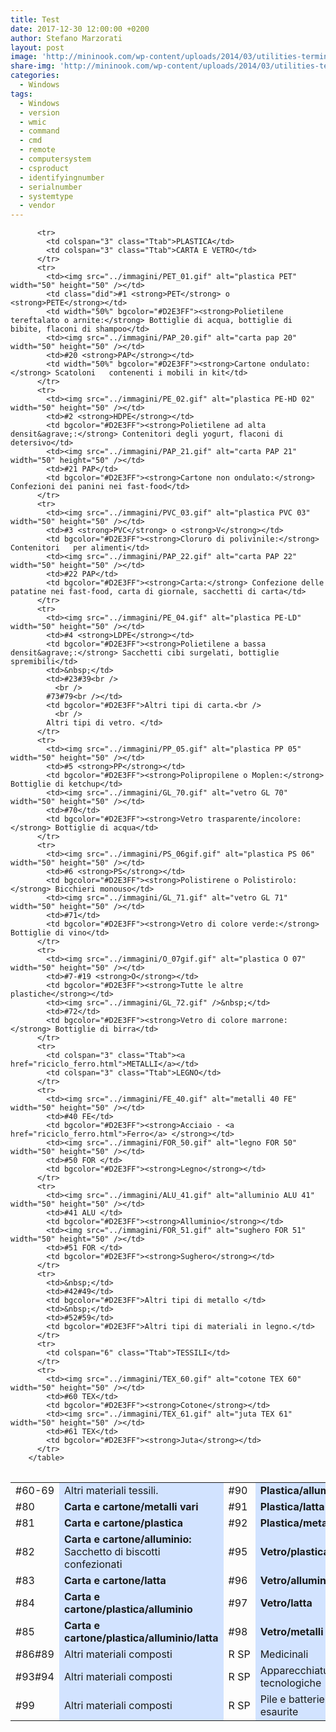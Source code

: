 ```yaml
---
title: Test
date: 2017-12-30 12:00:00 +0200
author: Stefano Marzorati
layout: post
image: 'http://mininook.com/wp-content/uploads/2014/03/utilities-terminal-icon.png'
share-img: 'http://mininook.com/wp-content/uploads/2014/03/utilities-terminal-icon.png'
categories:
  - Windows
tags:
  - Windows
  - version
  - wmic
  - command
  - cmd
  - remote
  - computersystem
  - csproduct
  - identifyingnumber
  - serialnumber
  - systemtype
  - vendor
---
```

  <table width="100%" cellspacing="10" class="did">

          <tr>
            <td colspan="3" class="Ttab">PLASTICA</td>
            <td colspan="3" class="Ttab">CARTA E VETRO</td>
          </tr>
	      <tr>
            <td><img src="../immagini/PET_01.gif" alt="plastica PET" width="50" height="50" /></td>
            <td class="did">#1 <strong>PET</strong> o <strong>PETE</strong></td>
            <td width="50%" bgcolor="#D2E3FF"><strong>Polietilene tereftalato o arnite:</strong> Bottiglie di acqua, bottiglie di bibite, flaconi di shampoo</td>
            <td><img src="../immagini/PAP_20.gif" alt="carta pap 20" width="50" height="50" /></td>
            <td>#20 <strong>PAP</strong></td>
            <td width="50%" bgcolor="#D2E3FF"><strong>Cartone ondulato:</strong> Scatoloni   contenenti i mobili in kit</td>
          </tr>
          <tr>
            <td><img src="../immagini/PE_02.gif" alt="plastica PE-HD 02" width="50" height="50" /></td>
            <td>#2 <strong>HDPE</strong></td>
            <td bgcolor="#D2E3FF"><strong>Polietilene ad alta   densit&agrave;:</strong> Contenitori degli yogurt, flaconi di detersivo</td>
            <td><img src="../immagini/PAP_21.gif" alt="carta PAP 21" width="50" height="50" /></td>
            <td>#21 PAP</td>
            <td bgcolor="#D2E3FF"><strong>Cartone non ondulato:</strong> Confezioni dei panini nei fast-food</td>
          </tr>
          <tr>
            <td><img src="../immagini/PVC_03.gif" alt="plastica PVC 03" width="50" height="50" /></td>
            <td>#3 <strong>PVC</strong> o <strong>V</strong></td>
            <td bgcolor="#D2E3FF"><strong>Cloruro di polivinile:</strong> Contenitori   per alimenti</td>
            <td><img src="../immagini/PAP_22.gif" alt="carta PAP 22" width="50" height="50" /></td>
            <td>#22 PAP</td>
            <td bgcolor="#D2E3FF"><strong>Carta:</strong> Confezione delle   patatine nei fast-food, carta di giornale, sacchetti di carta</td>
          </tr>
          <tr>
            <td><img src="../immagini/PE_04.gif" alt="plastica PE-LD" width="50" height="50" /></td>
            <td>#4 <strong>LDPE</strong></td>
            <td bgcolor="#D2E3FF"><strong>Polietilene a bassa   densit&agrave;:</strong> Sacchetti cibi surgelati, bottiglie spremibili</td>
            <td>&nbsp;</td>
            <td>#23#39<br />
              <br />
            #73#79<br /></td>
            <td bgcolor="#D2E3FF">Altri tipi di carta.<br />
              <br />
            Altri tipi di vetro. </td>
          </tr>
          <tr>
            <td><img src="../immagini/PP_05.gif" alt="plastica PP 05" width="50" height="50" /></td>
            <td>#5 <strong>PP</strong></td>
            <td bgcolor="#D2E3FF"><strong>Polipropilene o Moplen:</strong> Bottiglie di ketchup</td>
            <td><img src="../immagini/GL_70.gif" alt="vetro GL 70" width="50" height="50" /></td>
            <td>#70</td>
            <td bgcolor="#D2E3FF"><strong>Vetro trasparente/incolore:</strong> Bottiglie di acqua</td>
          </tr>
          <tr>
            <td><img src="../immagini/PS_06gif.gif" alt="plastica PS 06" width="50" height="50" /></td>
            <td>#6 <strong>PS</strong></td>
            <td bgcolor="#D2E3FF"><strong>Polistirene o Polistirolo:</strong> Bicchieri monouso</td>
            <td><img src="../immagini/GL_71.gif" alt="vetro GL 71" width="50" height="50" /></td>
            <td>#71</td>
            <td bgcolor="#D2E3FF"><strong>Vetro di colore verde:</strong> Bottiglie di vino</td>
          </tr>
          <tr>
            <td><img src="../immagini/O_07gif.gif" alt="plastica O 07" width="50" height="50" /></td>
            <td>#7-#19 <strong>O</strong></td>
            <td bgcolor="#D2E3FF"><strong>Tutte le altre plastiche</strong></td>
            <td><img src="../immagini/GL_72.gif" />&nbsp;</td>
            <td>#72</td>
            <td bgcolor="#D2E3FF"><strong>Vetro di colore marrone:</strong> Bottiglie di birra</td>
          </tr>
          <tr>
            <td colspan="3" class="Ttab"><a href="riciclo_ferro.html">METALLI</a></td>
            <td colspan="3" class="Ttab">LEGNO</td>
          </tr>
          <tr>
            <td><img src="../immagini/FE_40.gif" alt="metalli 40 FE" width="50" height="50" /></td>
            <td>#40 FE</td>
            <td bgcolor="#D2E3FF"><strong>Acciaio - <a href="riciclo_ferro.html">Ferro</a> </strong></td>
            <td><img src="../immagini/FOR_50.gif" alt="legno FOR 50" width="50" height="50" /></td>
            <td>#50 FOR </td>
            <td bgcolor="#D2E3FF"><strong>Legno</strong></td>
          </tr>
		  <tr>
            <td><img src="../immagini/ALU_41.gif" alt="alluminio ALU 41" width="50" height="50" /></td>
            <td>#41 ALU </td>
            <td bgcolor="#D2E3FF"><strong>Alluminio</strong></td>
            <td><img src="../immagini/FOR_51.gif" alt="sughero FOR 51" width="50" height="50" /></td>
            <td>#51 FOR </td>
            <td bgcolor="#D2E3FF"><strong>Sughero</strong></td>
          </tr>
		  <tr>
            <td>&nbsp;</td>
            <td>#42#49</td>
            <td bgcolor="#D2E3FF">Altri tipi di metallo </td>
            <td>&nbsp;</td>
            <td>#52#59</td>
            <td bgcolor="#D2E3FF">Altri tipi di materiali in legno.</td>
          </tr>
		  <tr>
            <td colspan="6" class="Ttab">TESSILI</td>
          </tr>
          <tr>
            <td><img src="../immagini/TEX_60.gif" alt="cotone TEX 60" width="50" height="50" /></td>
            <td>#60 TEX</td>
            <td bgcolor="#D2E3FF"><strong>Cotone</strong></td>
            <td><img src="../immagini/TEX_61.gif" alt="juta TEX 61" width="50" height="50" /></td>
            <td>#61 TEX</td>
            <td bgcolor="#D2E3FF"><strong>Juta</strong></td>
          </tr>
        </table>
	    
<table width="100%" cellspacing="10" class="did">
<tr>
<td width="50" nowrap="nowrap">#60-69</td>
<td width="50%" bgcolor="#D2E3FF">Altri materiali tessili.</td>
<td width="50">#90</td>
<td width="50%" bgcolor="#D2E3FF"><strong>Plastica/alluminio</strong></td>
</tr>
<tr>
<td>#80</td>
<td bgcolor="#D2E3FF"><strong>Carta e cartone/metalli vari</strong></td>
<td>#91</td>
<td bgcolor="#D2E3FF"><strong>Plastica/latta</strong></td>
</tr>
<tr>
<td>#81</td>
            <td bgcolor="#D2E3FF"><strong>Carta e cartone/plastica</strong></td>
            <td>#92</td>
            <td nowrap="nowrap" bgcolor="#D2E3FF"><strong>Plastica/metalli vari </strong></td>
          </tr>
          <tr>
            <td>#82</td>
            <td bgcolor="#D2E3FF"><strong>Carta e cartone/alluminio:</strong> Sacchetto di biscotti   confezionati</td>
            <td>#95</td>
            <td bgcolor="#D2E3FF"><strong>Vetro/plastica</strong></td>
          </tr>
          <tr>
            <td>#83</td>
            <td bgcolor="#D2E3FF"><strong>Carta e cartone/latta</strong></td>
            <td>#96</td>
            <td bgcolor="#D2E3FF"><strong>Vetro/alluminio</strong></td>
          </tr>
          <tr>
            <td>#84</td>
            <td bgcolor="#D2E3FF"><strong>Carta e cartone/plastica/alluminio</strong></td>
            <td>#97</td>
            <td bgcolor="#D2E3FF"><strong>Vetro/latta</strong></td>
          </tr>
          <tr>
            <td>#85</td>
            <td bgcolor="#D2E3FF"><strong>Carta e cartone/plastica/alluminio/latta</strong></td>
            <td>#98</td>
            <td bgcolor="#D2E3FF"><strong>Vetro/metalli vari</strong></td>
          </tr>
          <tr>
            <td>#86#89</td>
            <td bgcolor="#D2E3FF">Altri materiali composti</td>
            <td nowrap="nowrap">R SP </td>
            <td bgcolor="#D2E3FF">Medicinali</td>
          </tr>
          <tr>
            <td>#93#94</td>
            <td bgcolor="#D2E3FF">Altri materiali composti</td>
            <td>R SP </td>
            <td bgcolor="#D2E3FF">Apparecchiature tecnologiche </td>
          </tr>
          <tr>
            <td>#99</td>
            <td bgcolor="#D2E3FF">Altri materiali composti</td>
            <td>R SP </td>
            <td bgcolor="#D2E3FF">Pile e batterie esaurite </td>
          </tr>
        </table>